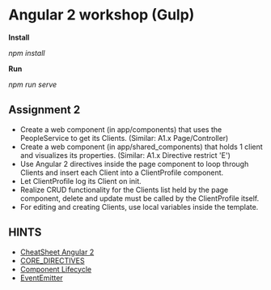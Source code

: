 # Angular 2 workshop (Gulp)

**Install**

_npm install_

**Run**

_npm run serve_

## Assignment 2
  * Create a web component (in app/components) that uses the PeopleService to get its Clients. (Similar: A1.x Page/Controller)
  * Create a web component (in app/shared_components) that holds 1 client and visualizes its properties. (Similar: A1.x Directive restrict 'E')
  * Use Angular 2 directives inside the page component to loop through Clients and insert each Client into a ClientProfile component.
  * Let ClientProfile log its Client on init.
  * Realize CRUD functionality for the Clients list held by the page component, delete and update must be called by the ClientProfile itself.
  * For editing and creating Clients, use local variables inside the template.

## HINTS
  * [CheatSheet Angular 2](https://angular.io/cheatsheet)
  * [CORE_DIRECTIVES](https://angular.io/docs/ts/latest/api/common/CORE_DIRECTIVES-const.html)
  * [Component Lifecycle](https://angular.io/docs/ts/latest/api/core/OnInit-interface.html)
  * [EventEmitter](https://angular.io/docs/ts/latest/api/core/EventEmitter-class.html)


